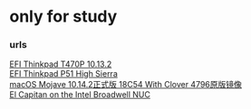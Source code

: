 # only for study


### urls 
[EFI Thinkpad T470P 10.13.2](https://github.com/lohcve/EFI_T470P)  
[EFI Thinkpad P51 High Sierra](https://github.com/MirkoCovizzi/thinkpad-p51-hackintosh)  
[macOS Mojave 10.14.2正式版 18C54 With Clover 4796原版镜像](http://bbs.pcbeta.com/viewthread-1800347-1-1.html)  
[El Capitan on the Intel Broadwell NUC](https://www.tonymacx86.com/threads/guide-el-capitan-on-the-intel-broadwell-nuc.171942/)  
